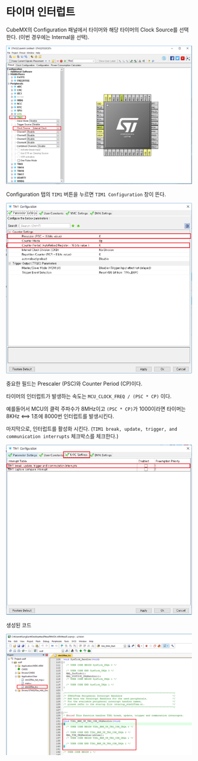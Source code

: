 # 타이머 인터럽트
CubeMX의 Configuration 패널에서 타이머와 해당 타이머의 Clock Source를 선택한다. (이번 경우에는 Internal을 선택).

![](images/timerint-010.png)

Configuration 탭의 `TIM1` 버튼을 누르면 `TIM1 Configuration` 창이 뜬다.

![](images/timerint-020.png)

중요한 필드는 Prescaler (PSC)와 Counter Period (CP)이다.

타이머의 인터럽트가 발생하는 속도는 `MCU_CLOCK_FREQ / (PSC * CP)` 이다.

예를들어서 MCU의 클럭 주파수가 8MHz이고 `(PSC * CP)`가 1000이라면 타이머는 8KHz <==> 1초에 8000번 인터럽트를 발생시킨다.

마지막으로, 인터럽트를 활성화 시킨다. (`TIM1 break, update, trigger, and communication interrupts` 체크박스를 체크한다.)

![](images/timerint-030.png)

생성된 코드

![](images/timerint-040.png)
